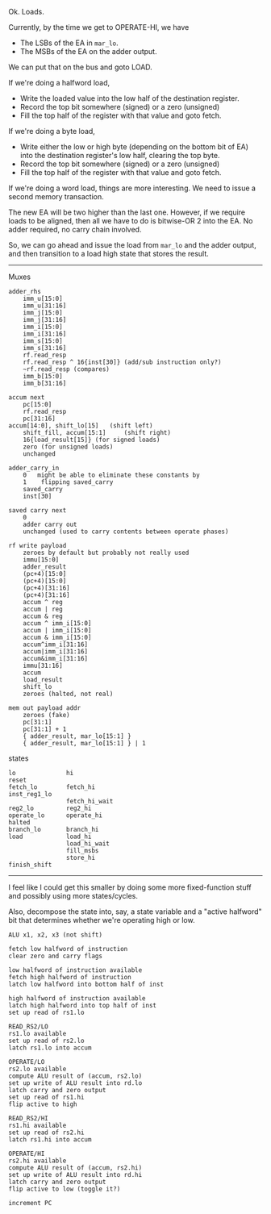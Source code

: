 Ok. Loads.

Currently, by the time we get to OPERATE-HI, we have
- The LSBs of the EA in `mar_lo`.
- The MSBs of the EA on the adder output.

We can put that on the bus and goto LOAD.

If we're doing a halfword load,

- Write the loaded value into the low half of the destination register.
- Record the top bit somewhere (signed) or a zero (unsigned)
- Fill the top half of the register with that value and goto fetch.

If we're doing a byte load,
- Write either the low or high byte (depending on the bottom bit of EA) into the
  destination register's low half, clearing the top byte.
- Record the top bit somewhere (signed) or a zero (unsigned)
- Fill the top half of the register with that value and goto fetch.

If we're doing a word load, things are more interesting. We need to issue a
second memory transaction.

The new EA will be two higher than the last one. However, if we require loads to
be aligned, then all we have to do is bitwise-OR 2 into the EA. No adder
required, no carry chain involved.

So, we can go ahead and issue the load from `mar_lo` and the adder output, and
then transition to a load high state that stores the result.

---

Muxes

```
adder_rhs
    imm_u[15:0]
    imm_u[31:16]
    imm_j[15:0]
    imm_j[31:16]
    imm_i[15:0]
    imm_i[31:16]
    imm_s[15:0]
    imm_s[31:16]
    rf.read_resp
    rf.read_resp ^ 16{inst[30]} (add/sub instruction only?)
    ~rf.read_resp (compares)
    imm_b[15:0]
    imm_b[31:16]

accum next
    pc[15:0]
    rf.read_resp
    pc[31:16]
accum[14:0], shift_lo[15]   (shift left)
    shift_fill, accum[15:1]     (shift right)
    16{load_result[15]} (for signed loads)
    zero (for unsigned loads)
    unchanged

adder_carry_in
    0   might be able to eliminate these constants by
    1    flipping saved_carry
    saved_carry
    inst[30]

saved carry next
    0
    adder carry out
    unchanged (used to carry contents between operate phases)

rf write payload
    zeroes by default but probably not really used
    immu[15:0]
    adder_result
    (pc+4)[15:0]
    (pc+4)[15:0]
    (pc+4)[31:16]
    (pc+4)[31:16]
    accum ^ reg
    accum | reg
    accum & reg
    accum ^ imm_i[15:0]
    accum | imm_i[15:0]
    accum & imm_i[15:0]
    accum^imm_i[31:16]
    accum|imm_i[31:16]
    accum&imm_i[31:16]
    immu[31:16]
    accum
    load_result
    shift_lo
    zeroes (halted, not real)

mem out payload addr
    zeroes (fake)
    pc[31:1]
    pc[31:1] + 1
    { adder_result, mar_lo[15:1] }
    { adder_result, mar_lo[15:1] } | 1
```

states

```
lo              hi
reset
fetch_lo        fetch_hi
inst_reg1_lo
                fetch_hi_wait
reg2_lo         reg2_hi
operate_lo      operate_hi
halted
branch_lo       branch_hi
load            load_hi
                load_hi_wait
                fill_msbs
                store_hi
finish_shift
```

---

I feel like I could get this smaller by doing some more fixed-function stuff and
possibly using more states/cycles.

Also, decompose the state into, say, a state variable and a "active halfword"
bit that determines whether we're operating high or low.

```
ALU x1, x2, x3 (not shift)

fetch low halfword of instruction
clear zero and carry flags

low halfword of instruction available
fetch high halfword of instruction
latch low halfword into bottom half of inst

high halfword of instruction available
latch high halfword into top half of inst
set up read of rs1.lo

READ_RS2/LO
rs1.lo available
set up read of rs2.lo
latch rs1.lo into accum

OPERATE/LO
rs2.lo available
compute ALU result of (accum, rs2.lo)
set up write of ALU result into rd.lo
latch carry and zero output
set up read of rs1.hi
flip active to high

READ_RS2/HI
rs1.hi available
set up read of rs2.hi
latch rs1.hi into accum

OPERATE/HI
rs2.hi available
compute ALU result of (accum, rs2.hi)
set up write of ALU result into rd.hi
latch carry and zero output
flip active to low (toggle it?)

increment PC
```
